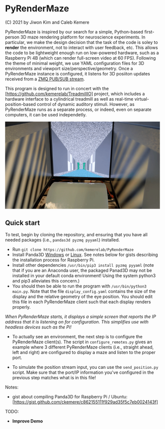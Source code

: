 # PyRenderMaze

(C) 2021 by Jiwon Kim and Caleb Kemere

PyRenderMaze is inspired by our search for a simple, Python-based first-person 3D maze rendering platform for neuroscience
experiments. In particular, we make the design decision that the task of the code is soley to **render** the environment, 
not to interact with user  feedback, etc. This allows the code to be lightweight enough run on low-powered hardware, such 
as a Raspberry Pi 4B (which can render full-screen video at 60 FPS).  Following the theme of minimal weight, we use YAML 
configuration files for 3D environments and viewport size/perspective/geometry. Once a PyRenderMaze instance is configured, 
it listens for 3D posiiton updates received from a  [ZMQ PUB/SUB stream](https://learning-0mq-with-pyzmq.readthedocs.io/en/latest/pyzmq/patterns/pubsub.html).

This program is designed to run in concert with the [https://github.com/kemerelab/TreadmillIO] project, which includes
a hardware interface to a cylindrical treadmill as well as real-time virtual-position-based control of dynamic auditory
stimuli. However, as PyRenderMaze runs as a separate process, or indeed, even on separate computers, it can be used independetly. 

![](PyRenderMazeExample.gif)

## Quick start
To test, begin by cloning the repository, and ensuring that you have all needed packages (i.e., `pandas3d pyzmq pyyaml`) installed. 
+ Run `git clone https://github.com/kemerelab/PyRenderMaze`
+ Install Panda3D [Windows](https://docs.panda3d.org/1.10/python/introduction/installation-windows) or 
   [Linux](https://docs.panda3d.org/1.10/python/introduction/installation-linux). See notes below for gists describing the installation process for Raspberry Pi. 
+ Install other dependencies `/usr/bin/pip3 install pyzmq pyyaml` (note that if you are an Anaconda user, the packaged Panad3D may not be installed in your default conda environment! Using the system python3 and pip3 alleviates this concern.)
+ You should then be able to run the program with `/usr/bin/python3 main.py`. Note that the file `display_config.yaml` contains
  the size of the display and the relative geometry of the eye position. You should edit this file in each PyRenderMaze client
  such that each display renders properly.

_When PyRenderMaze starts, it displays a simple screen that reports the IP address that it is listening on for configuration.
This simplifies use with headless devices such as the Pi!_

+ To actually see an environment, the next step is to configure the PyRenderMaze client(s). The script in `configure_remotes.py`
  gives an example where 3 different PyRenderMaze clients (i.e., straight ahead, left and right) are configured to display a 
  maze and listen to the proper port. 
  
+ To simulate the position stream input, you can use the `send_position.py` script. Make sure that the port/IP information you've
  configured in the previous step matches what is in this file!

Notes:
+ gist about compiling Panda3D for Raspberry Pi / Ubuntu: [https://gist.github.com/ckemere/c862155111f929ad35f5c7eb0024143f] 


TODO:
+ **Improve Demo**
